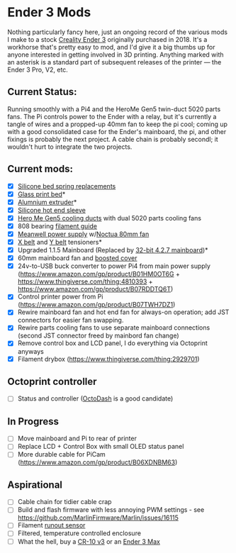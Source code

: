 # Ender 3 Mods

Nothing particularly fancy here, just an ongoing record of the various mods I make to a stock [Creality Ender 3](https://www.amazon.com/gp/product/B07BR3F9N6) originally purchased in 2018. It's a workhorse that's pretty easy to mod, and I'd give it a big thumbs up for anyone interested in getting involved in 3D printing. Anything marked with an asterisk is a standard part of subsequent releases of the printer — the Ender 3 Pro, V2, etc.

## Current Status:

Running smoothly with a Pi4 and the HeroMe Gen5 twin-duct 5020 parts fans. The Pi controls power to the Ender with a relay, but it's currently a tangle of wires and a propped-up 40mm fan to keep the pi cool; coming up with a good consolidated case for the Ender's mainboard, the pi, and other fixings is probably the next project. A cable chain is probably secondl; it wouldn't hurt to integrate the two projects.

## Current mods:

- [x] [Silicone bed spring replacements](https://www.aliexpress.com/item/4001034984008.html)
- [x] [Glass print bed](https://www.amazon.com/B07F16WPR5)*
- [x] [Alumnium extruder](https://www.amazon.com/gp/product/B07G2ZM919)*
- [x] [Silicone hot end sleeve](https://www.amazon.com/dp/B083GXQ7L8)
- [x] [Hero Me Gen5 cooling ducts](https://www.thingiverse.com/thing:4460970) with dual 5020 parts cooling fans
- [x] 808 bearing [filament guide](https://www.thingiverse.com/thing:3052488)
- [x] [Meanwell power supply](https://www.amazon.com/gp/product/B013ETVO12) w/[Noctua 80mm fan](https://www.amazon.com/gp/product/B00KF7T9MI)
- [x] [X belt](https://www.thingiverse.com/thing:3270228) and [Y belt](https://www.thingiverse.com/thing:3264177) tensioners*
- [x] Upgraded 1.1.5 Mainboard (Replaced by [32-bit 4.2.7 mainboard](https://creality3d.shop/products/creality3d-upgrade-silent-4-2-7-1-1-5-mainboard-for-ender-3-ender-3-pro-ender-5-3d-printer?variant=36836286038166))*
- [x] 60mm mainboard fan and [boosted cover](https://www.thingiverse.com/thing:4478891)
- [x] 24v-to-USB buck converter to power Pi4 from main power supply (https://www.amazon.com/gp/product/B01HM0OT6G + https://www.thingiverse.com/thing:4810393 + https://www.amazon.com/gp/product/B07RDDTQ6T)
- [x] Control printer power from Pi (https://www.amazon.com/gp/product/B07TWH7DZ1)
- [x] Rewire mainboard fan and hot end fan for always-on operation; add JST connectors for easier fan swapping.
- [x] Rewire parts cooling fans to use separate mainboard connections (second JST connector freed by mainbord fan change)
- [x] Remove control box and LCD panel, I do everything via Octoprint anyways
- [x] Filament drybox (https://www.thingiverse.com/thing:2929701)

## Octoprint controller
- [ ] Status and controller ([OctoDash](https://github.com/UnchartedBull/OctoDash) is a good candidate)

## In Progress
- [ ] Move mainboard and Pi to rear of printer
- [ ] Replace LCD + Control Box with small OLED status panel
- [ ] More durable cable for PiCam (https://www.amazon.com/gp/product/B06XDNBM63)

## Aspirational
- [ ] Cable chain for tidier cable crap
- [ ] Build and flash firmware with less annoying PWM settings - see https://github.com/MarlinFirmware/Marlin/issues/16115
- [ ] Filament [runout sensor](https://www.thingiverse.com/thing:3357097)
- [ ] Filtered, temperature controlled enclosure
- [ ] What the hell, buy a [CR-10 v3](https://www.creality3dofficial.com/products/creality-cr-10-v3-3d-printer-with-genuine-e3d-direct-drive-extruder-2020-latest-version) or an [Ender 3 Max](https://www.creality3dofficial.com/products/ender-3-max-3d-printer)
